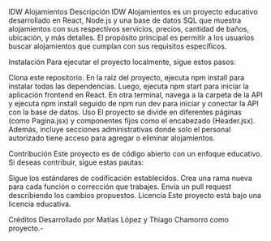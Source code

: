 IDW Alojamientos
Descripción
IDW Alojamientos es un proyecto educativo desarrollado en React, Node.js y una base de datos SQL que muestra alojamientos con sus respectivos servicios, precios, cantidad de baños, ubicación, y más detalles. El propósito principal es permitir a los usuarios buscar alojamientos que cumplan con sus requisitos específicos.

Instalación
Para ejecutar el proyecto localmente, sigue estos pasos:

Clona este repositorio.
En la raíz del proyecto, ejecuta npm install para instalar todas las dependencias.
Luego, ejecuta npm start para iniciar la aplicación frontend en React.
En otra terminal, navega a la carpeta de la API y ejecuta npm install seguido de npm run dev para iniciar y conectar la API con la base de datos.
Uso
El proyecto se divide en diferentes páginas (como Pagina.jsx) y componentes fijos como el encabezado (Header.jsx). Además, incluye secciones administrativas donde solo el personal autorizado tiene acceso para agregar o eliminar alojamientos.

Contribución
Este proyecto es de código abierto con un enfoque educativo. Si deseas contribuir, sigue estas pautas:

Sigue los estándares de codificación establecidos.
Crea una rama nueva para cada función o corrección que trabajes.
Envía un pull request describiendo los cambios propuestos.
Licencia
Este proyecto está bajo una licencia educativa.

Créditos
Desarrollado por Matías López y Thiago Chamorro como proyecto.-
